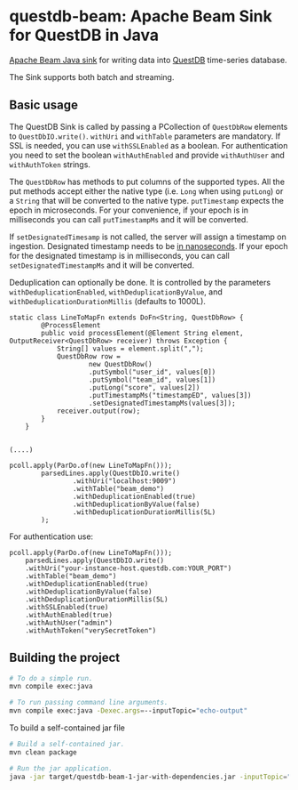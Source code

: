 # questdb-beam: Apache Beam Sink for QuestDB in Java

[Apache Beam Java sink](https://beam.apache.org/) for writing data into [QuestDB](https://questdb.io) time-series
database.

The Sink supports both batch and streaming.

## Basic usage

The QuestDB Sink is called by passing a PCollection of `QuestDbRow` elements to `QuestDbIO.write()`. `withUri` and 
`withTable` parameters are mandatory.  If SSL is needed, you can use `withSSLEnabled` as a boolean. For authentication 
you need to set the boolean `withAuthEnabled` and provide `withAuthUser` and `withAuthToken` strings.

The `QuestDbRow` has methods to put columns of the supported types. All the put methods accept either the native type 
(i.e. `Long` when using `putLong`) or a `String` that will be converted to the native type. `putTimestamp` expects 
the epoch in microseconds. For your convenience, if your epoch is in milliseconds you can call `putTimestampMs` and it
will be converted. 

If `setDesignatedTimesamp` is not called, the server will assign a timestamp on ingestion. Designated timestamp needs
to be [in nanoseconds](https://questdb.io/docs/reference/clients/java_ilp/). If your epoch for the designated timestamp
is in milliseconds, you can call `setDesignatedTimestampMs` and it will be converted.

Deduplication can optionally be done. It is controlled by the parameters `withDeduplicationEnabled`, `withDeduplicationByValue`,
and `withDeduplicationDurationMillis` (defaults to 1000L).

```
static class LineToMapFn extends DoFn<String, QuestDbRow> {
        @ProcessElement
        public void processElement(@Element String element, OutputReceiver<QuestDbRow> receiver) throws Exception {
            String[] values = element.split(",");
            QuestDbRow row =
                    new QuestDbRow()
                    .putSymbol("user_id", values[0])
                    .putSymbol("team_id", values[1])
                    .putLong("score", values[2])
                    .putTimestampMs("timestampED", values[3])
                    .setDesignatedTimestampMs(values[3]);
            receiver.output(row);
        }
    }
    

(....)
    
pcoll.apply(ParDo.of(new LineToMapFn()));
        parsedLines.apply(QuestDbIO.write()
                .withUri("localhost:9009")
                .withTable("beam_demo")
                .withDeduplicationEnabled(true)
                .withDeduplicationByValue(false)
                .withDeduplicationDurationMillis(5L)
        );
```

For authentication use:

```
pcoll.apply(ParDo.of(new LineToMapFn()));
    parsedLines.apply(QuestDbIO.write()
    .withUri("your-instance-host.questdb.com:YOUR_PORT")
    .withTable("beam_demo")
    .withDeduplicationEnabled(true)
    .withDeduplicationByValue(false)
    .withDeduplicationDurationMillis(5L)
    .withSSLEnabled(true)
    .withAuthEnabled(true)
    .withAuthUser("admin")
    .withAuthToken("verySecretToken")
```

## Building the project

```sh
# To do a simple run.
mvn compile exec:java

# To run passing command line arguments.
mvn compile exec:java -Dexec.args=--inputTopic="echo-output"
```

To build a self-contained jar file

```sh
# Build a self-contained jar.
mvn clean package

# Run the jar application.
java -jar target/questdb-beam-1-jar-with-dependencies.jar -inputTopic="echo-output"
```


